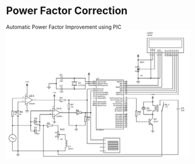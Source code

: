 # Power Factor Correction
Automatic Power Factor Improvement using PIC
![Alt text](PF.BMP?raw=true "Circuit Diagram")
